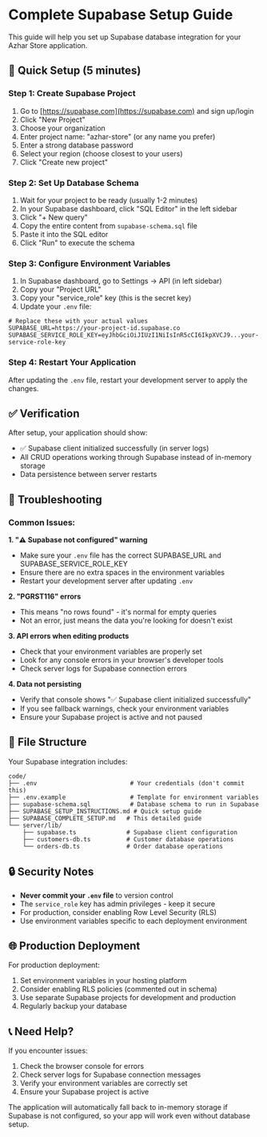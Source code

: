 # Complete Supabase Setup Guide

This guide will help you set up Supabase database integration for your Azhar Store application.

## 🚀 Quick Setup (5 minutes)

### Step 1: Create Supabase Project
1. Go to [https://supabase.com](https://supabase.com) and sign up/login
2. Click "New Project"
3. Choose your organization
4. Enter project name: "azhar-store" (or any name you prefer)
5. Enter a strong database password
6. Select your region (choose closest to your users)
7. Click "Create new project"

### Step 2: Set Up Database Schema
1. Wait for your project to be ready (usually 1-2 minutes)
2. In your Supabase dashboard, click "SQL Editor" in the left sidebar
3. Click "+ New query"
4. Copy the entire content from `supabase-schema.sql` file
5. Paste it into the SQL editor
6. Click "Run" to execute the schema

### Step 3: Configure Environment Variables
1. In Supabase dashboard, go to Settings → API (in left sidebar)
2. Copy your "Project URL"
3. Copy your "service_role" key (this is the secret key)
4. Update your `.env` file:

```env
# Replace these with your actual values
SUPABASE_URL=https://your-project-id.supabase.co
SUPABASE_SERVICE_ROLE_KEY=eyJhbGciOiJIUzI1NiIsInR5cCI6IkpXVCJ9...your-service-role-key
```

### Step 4: Restart Your Application
After updating the `.env` file, restart your development server to apply the changes.

## ✅ Verification

After setup, your application should show:
- ✅ Supabase client initialized successfully (in server logs)
- All CRUD operations working through Supabase instead of in-memory storage
- Data persistence between server restarts

## 🔧 Troubleshooting

### Common Issues:

**1. "⚠️ Supabase not configured" warning**
- Make sure your `.env` file has the correct SUPABASE_URL and SUPABASE_SERVICE_ROLE_KEY
- Ensure there are no extra spaces in the environment variables
- Restart your development server after updating `.env`

**2. "PGRST116" errors**
- This means "no rows found" - it's normal for empty queries
- Not an error, just means the data you're looking for doesn't exist

**3. API errors when editing products**
- Check that your environment variables are properly set
- Look for any console errors in your browser's developer tools
- Check server logs for Supabase connection errors

**4. Data not persisting**
- Verify that console shows "✅ Supabase client initialized successfully"
- If you see fallback warnings, check your environment variables
- Ensure your Supabase project is active and not paused

## 📁 File Structure

Your Supabase integration includes:

```
code/
├── .env                          # Your credentials (don't commit this)
├── .env.example                  # Template for environment variables
├── supabase-schema.sql           # Database schema to run in Supabase
├── SUPABASE_SETUP_INSTRUCTIONS.md # Quick setup guide
├── SUPABASE_COMPLETE_SETUP.md   # This detailed guide
└── server/lib/
    ├── supabase.ts              # Supabase client configuration
    ├── customers-db.ts          # Customer database operations
    └── orders-db.ts             # Order database operations
```

## 🔒 Security Notes

- **Never commit your `.env` file** to version control
- The `service_role` key has admin privileges - keep it secure
- For production, consider enabling Row Level Security (RLS)
- Use environment variables specific to each deployment environment

## 🌐 Production Deployment

For production deployment:

1. Set environment variables in your hosting platform
2. Consider enabling RLS policies (commented out in schema)
3. Use separate Supabase projects for development and production
4. Regularly backup your database

## 📞 Need Help?

If you encounter issues:
1. Check the browser console for errors
2. Check server logs for Supabase connection messages
3. Verify your environment variables are correctly set
4. Ensure your Supabase project is active

The application will automatically fall back to in-memory storage if Supabase is not configured, so your app will work even without database setup.
